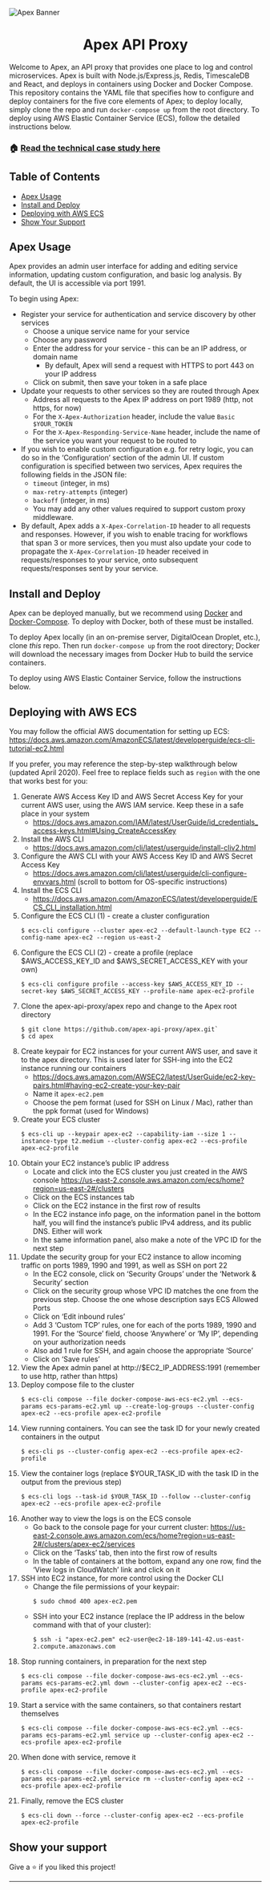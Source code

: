 ![Apex Banner](https://github.com/apex-api-proxy/apex/blob/master/apex_banner.png)

<h1 align="center">Apex API Proxy</h1>

Welcome to Apex, an API proxy that provides one place to log and control microservices. Apex is built with Node.js/Express.js, Redis, TimescaleDB and React, and deploys in containers using Docker and Docker Compose. This repository contains the YAML file that specifies how to configure and deploy containers for the five core elements of Apex; to deploy locally, simply clone the repo and run `docker-compose up` from the root directory. To deploy using AWS Elastic Container Service (ECS), follow the detailed instructions below.

### 🏠 [Read the technical case study here](https://apex-api-proxy.github.io/)

## Table of Contents

* [Apex Usage](#apex-usage)
* [Install and Deploy](#install-and-deploy)
* [Deploying with AWS ECS](#deploying-with-aws-ecs)
* [Show Your Support](#show-your-support)

## Apex Usage

Apex provides an admin user interface for adding and editing service information, updating custom configuration, and basic log analysis. By default, the UI is accessible via port 1991.

To begin using Apex:

* Register your service for authentication and service discovery by other services
	* Choose a unique service name for your service
	* Choose any password
	* Enter the address for your service - this can be an IP address, or domain name
	  * By default, Apex will send a request with HTTPS to port 443 on your IP address
	* Click on submit, then save your token in a safe place
* Update your requests to other services so they are routed through Apex
	* Address all requests to the Apex IP address on port 1989 (http, not https, for now)
	* For the `X-Apex-Authorization` header, include the value `Basic $YOUR_TOKEN`
	* For the `X-Apex-Responding-Service-Name` header, include the name of the service you want your request to be routed to
* If you wish to enable custom configuration e.g. for retry logic, you can do so in the ‘Configuration’ section of the admin UI. If custom configuration is specified between two services, Apex requires the following fields in the JSON file:
	* `timeout` (integer, in ms)
	* `max-retry-attempts` (integer)
	* `backoff` (integer, in ms)
	* You may add any other values required to support custom proxy middleware.
* By default, Apex adds a `X-Apex-Correlation-ID` header to all requests and responses. However, if you wish to enable tracing for workflows that span 3 or more services, then you must also update your code to propagate the `X-Apex-Correlation-ID` header received in requests/responses to your service, onto subsequent requests/responses sent by your service.

## Install and Deploy

Apex can be deployed manually, but we recommend using [Docker](https://docs.docker.com/install/) and [Docker-Compose](https://docs.docker.com/compose/install/). To deploy with Docker, both of these must be installed.

To deploy Apex locally (in an on-premise server, DigitalOcean Droplet, etc.), clone _this_ repo. Then run `docker-compose up` from the root directory; Docker will download the necessary images from Docker Hub to build the service containers.

To deploy using AWS Elastic Container Service, follow the instructions below.

## Deploying with AWS ECS

You may follow the official AWS documentation for setting up ECS: https://docs.aws.amazon.com/AmazonECS/latest/developerguide/ecs-cli-tutorial-ec2.html

If you prefer, you may reference the step-by-step walkthrough below (updated April 2020). Feel free to replace fields such as `region` with the one that works best for you:

1. Generate AWS Access Key ID and AWS Secret Access Key for your current AWS user, using the AWS IAM service. Keep these in a safe place in your system
   * https://docs.aws.amazon.com/IAM/latest/UserGuide/id_credentials_access-keys.html#Using_CreateAccessKey
2. Install the AWS CLI
   * https://docs.aws.amazon.com/cli/latest/userguide/install-cliv2.html
3. Configure the AWS CLI with your AWS Access Key ID and AWS Secret Access Key
   * https://docs.aws.amazon.com/cli/latest/userguide/cli-configure-envvars.html (scroll to bottom for OS-specific instructions)
4. Install the ECS CLI
   * https://docs.aws.amazon.com/AmazonECS/latest/developerguide/ECS_CLI_installation.html
5. Configure the ECS CLI (1) - create a cluster configuration
   ```
   $ ecs-cli configure --cluster apex-ec2 --default-launch-type EC2 --config-name apex-ec2 --region us-east-2
   ```
6. Configure the ECS CLI (2) - create a profile (replace $AWS_ACCESS_KEY_ID and $AWS_SECRET_ACCESS_KEY with your own)
   ```
   $ ecs-cli configure profile --access-key $AWS_ACCESS_KEY_ID --secret-key $AWS_SECRET_ACCESS_KEY --profile-name apex-ec2-profile
   ```
7. Clone the apex-api-proxy/apex repo and change to the Apex root directory
   ```
   $ git clone https://github.com/apex-api-proxy/apex.git`
   $ cd apex
   ```
8. Create keypair for EC2 instances for your current AWS user, and save it to the apex directory. This is used later for SSH-ing into the EC2 instance running our containers
   * https://docs.aws.amazon.com/AWSEC2/latest/UserGuide/ec2-key-pairs.html#having-ec2-create-your-key-pair
   * Name it `apex-ec2.pem`
   * Choose the pem format (used for SSH on Linux / Mac), rather than the ppk format (used for Windows)
9. Create your ECS cluster
   ```
   $ ecs-cli up --keypair apex-ec2 --capability-iam --size 1 --instance-type t2.medium --cluster-config apex-ec2 --ecs-profile apex-ec2-profile
   ```
10. Obtain your EC2 instance’s public IP address
    * Locate and click into the ECS cluster you just created in the AWS console https://us-east-2.console.aws.amazon.com/ecs/home?region=us-east-2#/clusters
    * Click on the ECS instances tab
    * Click on the EC2 instance in the first row of results
    * In the EC2 instance info page, on the information panel in the bottom half, you will find the instance’s public IPv4 address, and its public DNS. Either will work
    * In the same information panel, also make a note of the VPC ID for the next step
11. Update the security group for your EC2 instance to allow incoming traffic on ports 1989, 1990 and 1991, as well as SSH on port 22
    * In the EC2 console, click on ‘Security Groups’ under the ‘Network & Security’ section
    * Click on the security group whose VPC ID matches the one from the previous step. Choose the one whose description says ECS Allowed Ports
    * Click on ‘Edit inbound rules’
    * Add 3 ‘Custom TCP’ rules, one for each of the ports 1989, 1990 and 1991. For the ‘Source’ field, choose ‘Anywhere’ or ‘My IP’, depending on your authorization needs
    * Also add 1 rule for SSH, and again choose the appropriate ‘Source’
    * Click on ‘Save rules’
12. View the Apex admin panel at http://$EC2_IP_ADDRESS:1991 (remember to use http, rather than https)
13. Deploy compose file to the cluster
    ```
    $ ecs-cli compose --file docker-compose-aws-ecs-ec2.yml --ecs-params ecs-params-ec2.yml up --create-log-groups --cluster-config apex-ec2 --ecs-profile apex-ec2-profile
    ```
14. View running containers. You can see the task ID for your newly created containers in the output
    ```
    $ ecs-cli ps --cluster-config apex-ec2 --ecs-profile apex-ec2-profile
    ```
15. View the container logs (replace \$YOUR_TASK_ID with the task ID in the output from the previous step)
    ```
    $ ecs-cli logs --task-id $YOUR_TASK_ID --follow --cluster-config apex-ec2 --ecs-profile apex-ec2-profile
    ```
16. Another way to view the logs is on the ECS console
    * Go back to the console page for your current cluster: https://us-east-2.console.aws.amazon.com/ecs/home?region=us-east-2#/clusters/apex-ec2/services
    * Click on the ‘Tasks’ tab, then into the first row of results
    * In the table of containers at the bottom, expand any one row, find the ‘View logs in CloudWatch’ link and click on it
17. SSH into EC2 instance, for more control using the Docker CLI
    * Change the file permissions of your keypair:
      ```
      $ sudo chmod 400 apex-ec2.pem
      ```
    * SSH into your EC2 instance (replace the IP address in the below command with that of your cluster):
      ```
      $ ssh -i "apex-ec2.pem" ec2-user@ec2-18-189-141-42.us-east-2.compute.amazonaws.com
      ```
18. Stop running containers, in preparation for the next step
    ```
    $ ecs-cli compose --file docker-compose-aws-ecs-ec2.yml --ecs-params ecs-params-ec2.yml down --cluster-config apex-ec2 --ecs-profile apex-ec2-profile
    ```
19. Start a service with the same containers, so that containers restart themselves
    ```
    $ ecs-cli compose --file docker-compose-aws-ecs-ec2.yml --ecs-params ecs-params-ec2.yml service up --cluster-config apex-ec2 --ecs-profile apex-ec2-profile
    ```
20. When done with service, remove it
    ```
    $ ecs-cli compose --file docker-compose-aws-ecs-ec2.yml --ecs-params ecs-params-ec2.yml service rm --cluster-config apex-ec2 --ecs-profile apex-ec2-profile
    ```
21. Finally, remove the ECS cluster
    ```
    $ ecs-cli down --force --cluster-config apex-ec2 --ecs-profile apex-ec2-profile
    ```

## Show your support

Give a ⭐️ if you liked this project!

---
